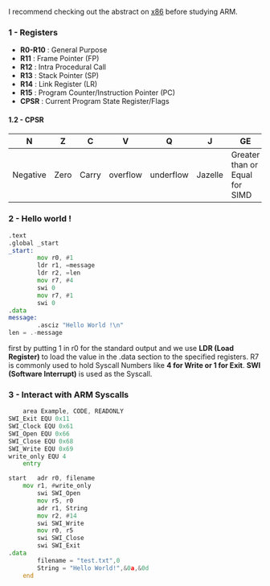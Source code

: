 I recommend checking out the abstract on [x86](https://github.com/RistBS/Awesome-RedTeam-Cheatsheet/edit/master/Binary%20Exploitation%20&%20Shellcoding/ASM/x86%20basics.md) before studying ARM.



### 1 - Registers

- **R0-R10** : General Purpose
- **R11**    : Frame Pointer (FP)
- **R12**    : Intra Procedural Call	
- **R13**    : Stack Pointer (SP)
- **R14**    : Link Register (LR)
- **R15**    : Program Counter/Instruction Pointer (PC)
- **CPSR**   : Current Program State Register/Flags	


#### 1.2 - CPSR

N | Z | C | V | Q | J | GE | E | A | I | F | T | M
--- | --- | --- | --- | --- | --- | --- | --- | --- | --- | --- | --- | --- |
Negative | Zero | Carry | overflow | underflow | Jazelle | Greater than or Equal for SIMD | Endianness | Abort disable | IRQ disable | FTQ disable | Thumb | processor mode (privilege mode) | 


### 2 - Hello world !

```asm
.text
.global _start
_start:
	    mov r0, #1
	    ldr r1, =message
	    ldr r2, =len
	    mov r7, #4
	    swi 0
	    mov r7, #1
	    swi 0
.data
message:
	    .asciz "Hello World !\n"
len = .-message
```
first by putting 1 in r0 for the standard output and we use **LDR (Load Register)** to load the value in the .data section to the specified registers. R7 is commonly used to hold Syscall Numbers like **4 for Write or 1 for Exit**. **SWI (Software Interrupt)** is used as the Syscall.

### 3 - Interact with ARM Syscalls

```asm
	area Example, CODE, READONLY
SWI_Exit EQU 0x11
SWI_Clock EQU 0x61
SWI_Open EQU 0x66
SWI_Close EQU 0x68
SWI_Write EQU 0x69
write_only EQU 4 
	entry

start   adr r0, filename
	mov r1, #write_only
     	swi SWI_Open
      	mov r5, r0
      	adr r1, String 
      	mov r2, #14 
      	swi SWI_Write
      	mov r0, r5
      	swi SWI_Close 
      	swi SWI_Exit
.data
        filename = "test.txt",0
        String = "Hello World!",&0a,&0d
	end
